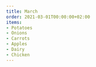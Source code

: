 ```yaml
---
title: March
order: 2021-03-01T00:00:00+02:00
items:
- Potatoes
- Onions
- Carrots
- Apples
- Dairy
- Chicken
---
```

